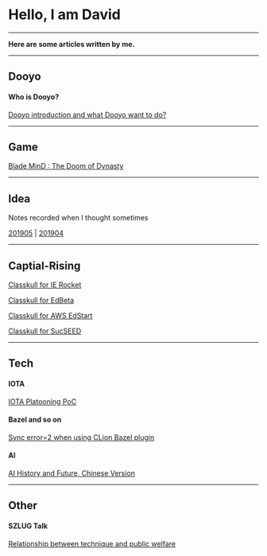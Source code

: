 
Hello, I am David
===
---

**Here are some articles written by me.**



---
## Dooyo

#### Who is Dooyo?

[Dooyo introduction and what Dooyo want to do?]( /dooyo/dooyo_intro_4_csme )


---
## Game

[Blade MinD : The Doom of Dynasty]( /cike/readme_en )


---
## Idea

Notes recorded when I thought sometimes

[201905]( /idea/201905 ) | [201904]( /idea/201904 )


---
## Captial-Rising

[Classkull for IE Rocket]( /classkull/ierockets )

[Classkull for EdBeta]( /classkull/edbeta )

[Classkull for AWS EdStart]( /classkull/awsedstart )

[Classkull for SucSEED]( /classkull/sucseed )


---
## Tech

#### IOTA

[IOTA Platooning PoC]( /other/iota_based_platooning )
 

#### Bazel and so on

[Sync error=2 when using CLion Bazel plugin]( /tech/clion_bazel_plugin )
 
 
#### AI

[AI History and Future, Chinese Version]( /tech/AI_History_and_Future.df.20190517.1307.pdf )
 

---
## Other

#### SZLUG Talk 

[Relationship between technique and public welfare](/other/szlug_talk_with_xiaoban_20190224)




